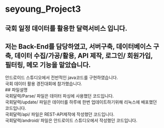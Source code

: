 # seyoung_Project3
## 국회 일정 데이터를 활용한 달력서비스 입니다. 
## 저는 Back-End를 담당하였고, 서버구축, 데이터베이스 구축, 데이터 수집/가공/활용, API 제작, 로그인/ 회원가입, 필터링, 메모 기능을 맡았습니다. 
<div>안드로이드 스튜디오에서 전반적인 java코드를 구현하였습니다.</div>
<div>국회 데이터 활용 경진대회에 참가했습니다.</div>
## 파일설명
<div>국회달력/Parse/ 파일은 데이터 파싱에 사용했던 코드입니다.</div>
<div>국회달력/update/ 파일은 데이터를 하루에 한번 업데이트하기위해 리눅스에 배포했던 코드입니다.</div>
<div>국회달력/api/ 파일은 REST-API제작에 작성했던 코드입니다.</div>
<div>국회달력/android/ 파일은 안드로이드 스튜디오에서 작성했던 코드입니다.</div>

